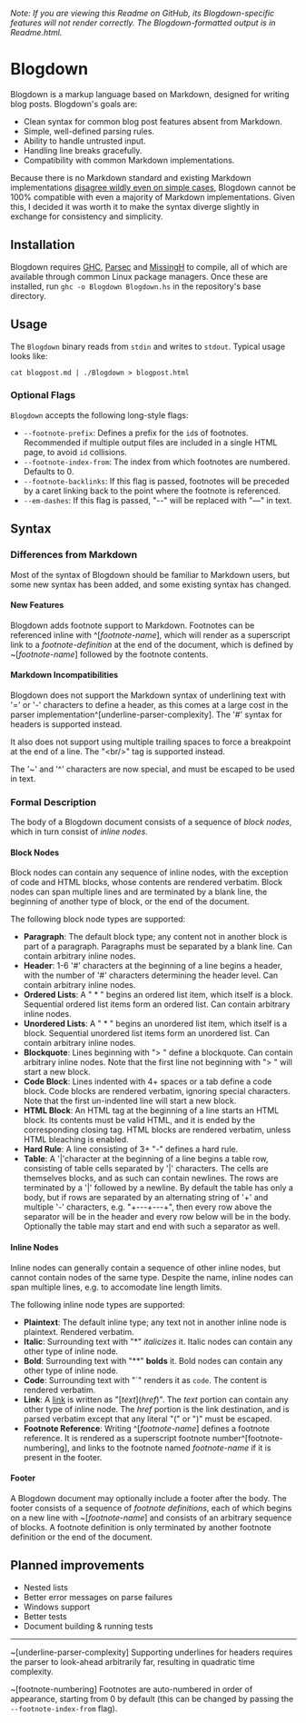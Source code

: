 *Note: If you are viewing this Readme on GitHub, its Blogdown-specific features will not render correctly.
The Blogdown-formatted output is in Readme.html.*

# Blogdown

Blogdown is a markup language based on Markdown, designed for writing blog posts.
Blogdown's goals are:
 * Clean syntax for common blog post features absent from Markdown.
 * Simple, well-defined parsing rules.
 * Ability to handle untrusted input.
 * Handling line breaks gracefully.
 * Compatibility with common Markdown implementations.

Because there is no Markdown standard and existing Markdown implementations
[disagree wildly even on simple cases](http://johnmacfarlane.net/babelmark2/?text=Hello+world%0A*+this+is+a+list%0A%3E+this+is+a+quote),
Blogdown cannot be 100% compatible with even a majority of Markdown implementations.
Given this, I decided it was worth it to make the syntax diverge slightly in exchange for consistency and simplicity.

## Installation

Blogdown requires [GHC](https://www.haskell.org/ghc/), [Parsec](https://hackage.haskell.org/package/parsec) and [MissingH](https://hackage.haskell.org/package/MissingH) to compile,
all of which are available through common Linux package managers.
Once these are installed, run `ghc -o Blogdown Blogdown.hs` in the repository's base directory.

## Usage

The `Blogdown` binary reads from `stdin` and writes to `stdout`. Typical usage looks like:

    cat blogpost.md | ./Blogdown > blogpost.html

### Optional Flags

`Blogdown` accepts the following long-style flags:
 * `--footnote-prefix`: Defines a prefix for the `id`s of footnotes. Recommended if multiple output files are included in a single HTML page, to avoid `id` collisions.
 * `--footnote-index-from`: The index from which footnotes are numbered. Defaults to 0.
 * `--footnote-backlinks`: If this flag is passed, footnotes will be preceded by a caret linking back to the point where the footnote is referenced.
 * `--em-dashes`: If this flag is passed, "--" will be replaced with "&mdash;" in text.

## Syntax

### Differences from Markdown

Most of the syntax of Blogdown should be familiar to Markdown users, but some new syntax has been added, and some existing syntax has changed.

#### New Features

Blogdown adds footnote support to Markdown.
Footnotes can be referenced inline with \^\[*footnote-name*\], which will render as a superscript link to a *footnote-definition*
at the end of the document, which is defined by \~\[*footnote-name*\] followed by the footnote contents.

#### Markdown Incompatibilities

Blogdown does not support the Markdown syntax of underlining text with '=' or '-' characters to define a header,
as this comes at a large cost in the parser implementation^[underline-parser-complexity].
The '#' syntax for headers is supported instead.

It also does not support using multiple trailing spaces to force a breakpoint at the end of a line.
The "&lt;br/&gt;" tag is supported instead.

The '\~' and '\^' characters are now special, and must be escaped to be used in text.

### Formal Description

The body of a Blogdown document consists of a sequence of *block nodes*, which in turn consist of *inline nodes*.

#### Block Nodes

Block nodes can contain any sequence of inline nodes, with the exception of code and HTML blocks, whose contents are rendered verbatim.
Block nodes can span multiple lines and are terminated by a blank line, the beginning of another type of block, or the end of the document.

The following block node types are supported:
 * **Paragraph**: The default block type; any content not in another block is part of a paragraph.
Paragraphs must be separated by a blank line.
Can contain arbitrary inline nodes.
 * **Header**: 1-6 '#' characters at the beginning of a line begins a header, with the number of '#' characters determining the header level.
Can contain arbitrary inline nodes.
 * **Ordered Lists**: A " \* " begins an ordered list item, which itself is a block.
Sequential ordered list items form an ordered list.
Can contain arbitrary inline nodes.
 * **Unordered Lists**: A " \* " begins an unordered list item, which itself is a block.
Sequential unordered list items form an unordered list.
Can contain arbitrary inline nodes.
 * **Blockquote**: Lines beginning with "&gt; " define a blockquote.
Can contain arbitrary inline nodes.
Note that the first line not beginning with "&gt; " will start a new block.
 * **Code Block**: Lines indented with 4+ spaces or a tab define a code block.
Code blocks are rendered verbatim, ignoring special characters.
Note that the first un-indented line will start a new block.
 * **HTML Block**: An HTML tag at the beginning of a line starts an HTML block.
Its contents must be valid HTML, and it is ended by the corresponding closing tag.
HTML blocks are rendered verbatim, unless HTML bleaching is enabled.
 * **Hard Rule**: A line consisting of 3+ "-" defines a hard rule.
 * **Table**: A '\|'character at the beginning of a line begins a table row, consisting of table cells separated by '\|' characters.
The cells are themselves blocks, and as such can contain newlines. The rows are terminated by a '\|' followed by a newline.
By default the table has only a body, but if rows are separated by an alternating string of '\+' and multiple '-' characters,
e.g. "\+---\+---\+", then every row above the separator will be in the header and every row below will be in the body.
Optionally the table may start and end with such a separator as well.

#### Inline Nodes

Inline nodes can generally contain a sequence of other inline nodes, but cannot contain nodes of the same type.
Despite the name, inline nodes can span multiple lines, e.g. to accomodate line length limits.

The following inline node types are supported:
 * **Plaintext**: The default inline type; any text not in another inline node is plaintext. Rendered verbatim.
 * **Italic**: Surrounding text with "\*" *italicizes* it. Italic nodes can contain any other type of inline node.
 * **Bold**: Surrounding text with "\*\*" **bolds** it. Bold nodes can contain any other type of inline node.
 * **Code**: Surrounding text with "\`" renders it as `code`. The content is rendered verbatim.
 * **Link**: A [link](#) is written as "\[*text*\]\(*href*\)". The *text* portion can contain any other type of inline node.
The *href* portion is the link destination, and is parsed verbatim except that any literal "\(" or "\)" must be escaped.
 * **Footnote Reference**: Writing \^\[*footnote-name*\] defines a footnote reference.
It is rendered as a superscript footnote number^[footnote-numbering], and links to the footnote named *footnote-name*
if it is present in the footer.

#### Footer

A Blogdown document may optionally include a footer after the body.
The footer consists of a sequence of *footnote definitions*, each of which begins on a new line with \~\[*footnote-name*\] and consists of an arbitrary sequence of blocks.
A footnote definition is only terminated by another footnote definition or the end of the document.

## Planned improvements
 * Nested lists
 * Better error messages on parse failures
 * Windows support
 * Better tests
 * Document building & running tests

---

~[underline-parser-complexity] Supporting underlines for headers requires the parser to look-ahead arbitrarily far, resulting in quadratic time complexity.

~[footnote-numbering] Footnotes are auto-numbered in order of appearance, starting from 0 by default (this can be changed by passing the `--footnote-index-from` flag).
